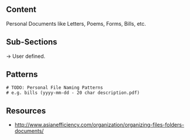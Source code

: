 ## Content

Personal Documents like Letters, Poems, Forms, Bills, etc.



## Sub-Sections

→ User defined.



## Patterns



```
# TODO: Personal File Naming Patterns
# e.g. bills (yyyy-mm-dd - 20 char description.pdf)
```



## Resources

- http://www.asianefficiency.com/organization/organizing-files-folders-documents/

